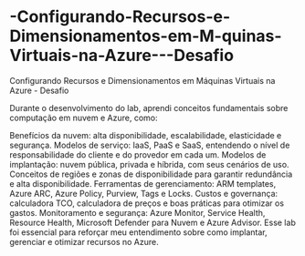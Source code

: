 # -Configurando-Recursos-e-Dimensionamentos-em-M-quinas-Virtuais-na-Azure---Desafio
 Configurando Recursos e Dimensionamentos em Máquinas Virtuais na Azure - Desafio


Durante o desenvolvimento do lab, aprendi conceitos fundamentais sobre computação em nuvem e Azure, como:

Benefícios da nuvem: alta disponibilidade, escalabilidade, elasticidade e segurança.
Modelos de serviço: IaaS, PaaS e SaaS, entendendo o nível de responsabilidade do cliente e do provedor em cada um.
Modelos de implantação: nuvem pública, privada e híbrida, com seus cenários de uso.
Conceitos de regiões e zonas de disponibilidade para garantir redundância e alta disponibilidade.
Ferramentas de gerenciamento: ARM templates, Azure ARC, Azure Policy, Purview, Tags e Locks.
Custos e governança: calculadora TCO, calculadora de preços e boas práticas para otimizar os gastos.
Monitoramento e segurança: Azure Monitor, Service Health, Resource Health, Microsoft Defender para Nuvem e Azure Advisor.
Esse lab foi essencial para reforçar meu entendimento sobre como implantar, gerenciar e otimizar recursos no Azure.
